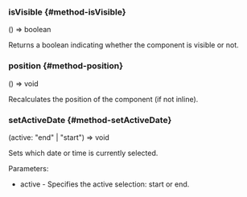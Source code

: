 

### isVisible {#method-isVisible}

() => boolean


Returns a boolean indicating whether the component is visible or not.



### position {#method-position}

() => void


Recalculates the position of the component (if not inline).

### setActiveDate {#method-setActiveDate}

(active: "end" &#124; "start") => void


Sets which date or time is currently selected.

Parameters:
 - active - Specifies the active selection: start or end.


